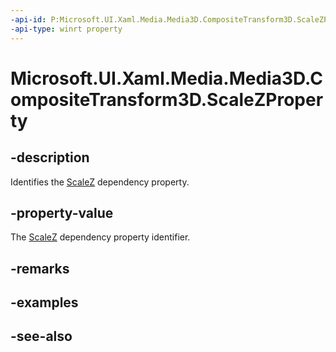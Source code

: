 ```yaml
---
-api-id: P:Microsoft.UI.Xaml.Media.Media3D.CompositeTransform3D.ScaleZProperty
-api-type: winrt property
---
```


<!-- Property syntax
public Windows.UI.Xaml.DependencyProperty ScaleZProperty { get; }
-->

# Microsoft.UI.Xaml.Media.Media3D.CompositeTransform3D.ScaleZProperty

## -description
Identifies the [ScaleZ](compositetransform3d_scalez.md) dependency property.

## -property-value
The [ScaleZ](compositetransform3d_scalez.md) dependency property identifier.

## -remarks

## -examples

## -see-also
